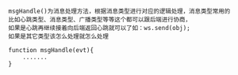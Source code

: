 
	
	msgHandle()为消息处理方法，根据消息类型进行对应的逻辑处理，消息类型常用的
	比如心跳类型、消息类型、广播类型等等这个都可以跟后端进行协商，
	如果是心跳再继续接着向后端返回心跳就可以了如：ws.send(obj);
	如果是其它类型该怎么处理就怎么处理
	
	function msgHandle(evt){
		.......
	}
	
	